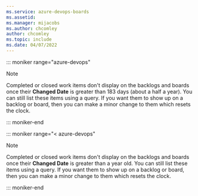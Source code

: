 ```yaml
---
ms.service: azure-devops-boards
ms.assetid: 
ms.manager: mijacobs
ms.author: chcomley
author: chcomley
ms.topic: include
ms.date: 04/07/2022
---
```


::: moniker range="azure-devops"

> [!NOTE]   
> Completed or closed work items don't display on the backlogs and boards once their **Changed Date** is greater than 183 days (about a half a year). You can still list these items using a query. If you want them to show up on a backlog or board, then you can make a minor change to them which resets the clock.  

::: moniker-end


::: moniker range="< azure-devops"
 
> [!NOTE]   
> Completed or closed work items don't display on the backlogs and boards once their **Changed Date** is greater than a year old. You can still list these items using a query. If you want them to show up on a backlog or board, then you can make a minor change to them which resets the clock.  


::: moniker-end
